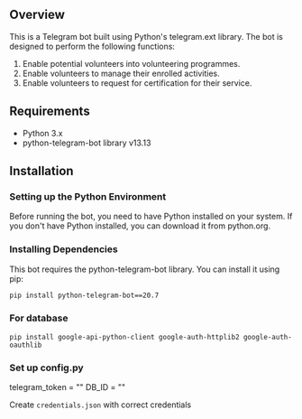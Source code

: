 ## Overview
This is a  Telegram bot built using Python's telegram.ext library. The bot is designed to perform the following functions:

1. Enable potential volunteers into volunteering programmes.
2. Enable volunteers to manage their enrolled activities.
3. Enable volunteers to request for certification for their service.

## Requirements
- Python 3.x
- python-telegram-bot library v13.13

## Installation

### Setting up the Python Environment
Before running the bot, you need to have Python installed on your system. If you don't have Python installed, you can download it from python.org.

### Installing Dependencies
This bot requires the python-telegram-bot library. You can install it using pip:

```bash
pip install python-telegram-bot==20.7
```

### For database 
```pip install google-api-python-client google-auth-httplib2 google-auth-oauthlib```

### Set up config.py 
telegram_token = "" 
DB_ID = ""

Create `credentials.json` with correct credentials



